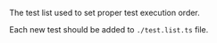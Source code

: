 
The test list used to set proper test execution order.

Each new test should be added to `./test.list.ts` file.
